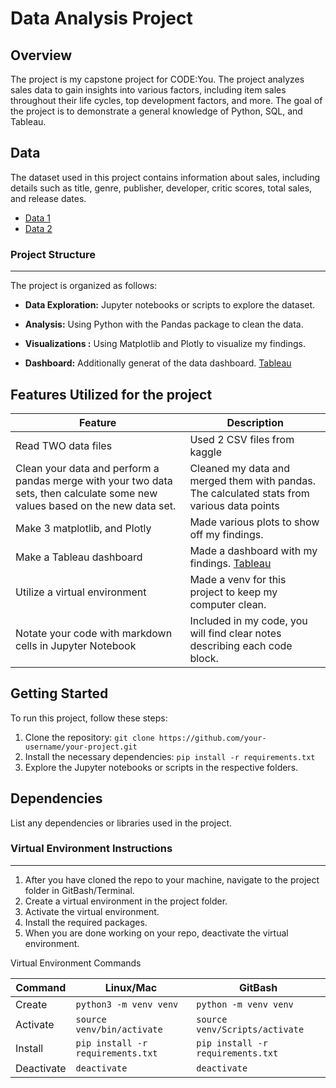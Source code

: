 # Data Analysis Project

## Overview

The project is my capstone project for CODE:You. The project analyzes sales data to gain insights into various factors, including item sales throughout their life cycles, top development factors, and more. The goal of the project is to demonstrate a general knowledge of Python, SQL, and Tableau.

## Data

The dataset used in this project contains information about sales, including details such as title, genre, publisher, developer, critic scores, total sales, and release dates.
- [Data 1](https://kaggle.com)
- [Data 2](https://kaggle.com)

### Project Structure
---

The project is organized as follows:

- **Data Exploration:** Jupyter notebooks or scripts to explore the dataset.

- **Analysis:** Using Python with the  Pandas package to clean the data.

- **Visualizations :** Using Matplotlib and Plotly to visualize my findings. 

- **Dashboard:** Additionally generat of the data dashboard. [Tableau](https://public.tableau.com/app/discover/viz-of-the-day)

## Features Utilized for the project

  | Feature        | Description                           |
  |----------------|---------------------------------------|
  | Read TWO data files| Used 2 CSV files from kaggle          |
  | Clean your data and perform a pandas merge with your two data sets, then calculate some new values based on the new data set.      | Cleaned my data and merged them with pandas. The calculated stats from various data points |
  | Make 3 matplotlib, and Plotly | Made various plots to show off my findings. |
  | Make a Tableau dashboard      | Made a dashboard with my findings. [Tableau](https://public.tableau.com/app/discover/viz-of-the-day) |
  | Utilize a virtual environment      | Made a venv for this project to keep my computer clean. |
  | Notate your code with markdown cells in Jupyter Notebook | Included in my code, you will find clear notes describing each code block. |

## Getting Started

To run this project, follow these steps:

1. Clone the repository: `git clone https://github.com/your-username/your-project.git`
2. Install the necessary dependencies: `pip install -r requirements.txt`
3. Explore the Jupyter notebooks or scripts in the respective folders.

## Dependencies

List any dependencies or libraries used in the project.

###  Virtual Environment Instructions
---
1. After you have cloned the repo to your machine, navigate to the project 
folder in GitBash/Terminal.
1. Create a virtual environment in the project folder. 
1. Activate the virtual environment.
1. Install the required packages. 
1. When you are done working on your repo, deactivate the virtual environment.

Virtual Environment Commands

| Command | Linux/Mac | GitBash |
|---------|-----------|---------|
| Create | `python3 -m venv venv` | `python -m venv venv` |
| Activate | `source venv/bin/activate` | `source venv/Scripts/activate` |
| Install | `pip install -r requirements.txt` | `pip install -r requirements.txt` |
| Deactivate | `deactivate` | `deactivate` |
